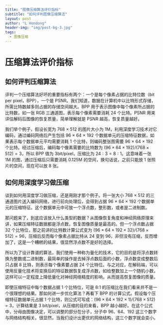 ```yaml
---
title: "图像压缩算法评价指标"
subtitle: "如何评判图像压缩算法"
layout: post
author: "L Hondong"
header-img: "img/post-bg-3.jpg"
tags:
  - 图像压缩
---
```


# 压缩算法评价指标

## 如何评判压缩算法

评判一个压缩算法好坏的重要指标有两个：一个是每个像素占据的比特位数（bit per pixel，BPP），一个是 PSNR。我们知道，数据在计算机中以比特形式存储，所需比特数越多则占据的存储空间越大。BPP 用于表示图像中每个像素所占据的比特数，如一张 RGB 三通道图，表示每个像素需要消耗 24 个比特。PSNR 用来评估解码后图像的恢复质量，简单理解就是 PSNR 越高，恢复质量越好。

我们举个例子，假设长宽为 768 × 512 的图片大小为 1M，利用深度学习技术对它编码，通过编码网络后产生包括 96 × 64 × 192 个数据单元的压缩特征数据，如果表示每个数据单元平均需要消耗 1 个比特，则编码整张图需要 96 × 64 × 192 个比特。经过压缩后，编码每个像素需要的比特数为 $(96 × 64 × 192)/(768 × 512)=3$，所以 BPP 值为 3bit/pixel，压缩比为 $24:3=8:1$。这意味着一张 1M 的图，通过压缩后只需要消耗 0.125M 的空间，换句话说，之前只能放 1 张照片的空间，现在可以放 8 张。

## 如何用深度学习做压缩

谈到如何用深度学习做压缩，还是用刚才那个例子。将一张大小 768 × 512 的三通道图片送入编码网络，进行前向处理后，会得到占据 96 × 64 × 192 个数据单元的压缩特征。这个数据单元中可放一个浮点数，整形数，或者是二进制数。

那问题来了，到底应该放入什么类型的数据？从图像恢复角度和神经网络原理来讲，如果压缩特征数据都是浮点数，恢复图像质量是最高的。但一个浮点数占据 32 个比特位，那之前讲的比特数计算公式变为 $(96 × 64 × 192 × 32)/(768 × 512)=96$，压缩后反而每个像素占据比特从 24 变到 96，非但没有压缩，反而增加了，这是一个糟糕的结果，很显然浮点数不是好的选择。

所以为了设计靠谱的算法，我们使用一种称为量化的技术，它的目的是将浮点数转换为整数或二进制数，最简单的操作是去掉浮点数后面的小数，浮点数变成整数后只占据 8 比特，则表示每个像素要占据 24 个比特位。与之对应，在解码端，可以使用反量化技术将变换后的特征数据恢复成浮点数，如给整数加上一个随机小数，这样可以一定程度上降低量化对神经网络精度的影响，从而提高恢复图像的质量。

即使压缩特征中每个数据占据 1 个比特位，可是 8:1 的压缩比在我们看来并不是一个很理想的结果。那如何进一步优化算法？再看下 BPP 的计算公式。假设每个压缩特征数据单元占据 1 个比特，则公式可写成：$(96 × 64 × 192 × 1)/(768 × 512)=3$，计算结果是 3 bit/pixel，从压缩的目的来看，BPP 越小越好。在这个公式中，分母由图像决定，可以调整的部分在分子，分子中 96、64、192 这三个数字与网络结构相关。很显然，当我们设计出更优的网络结构，这三个数字就会变小。

